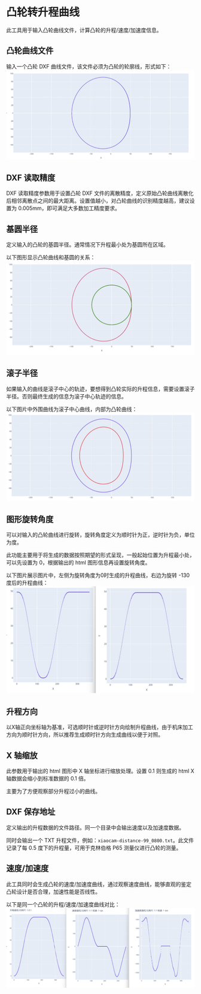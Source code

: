 # 凸轮转升程曲线

此工具用于输入凸轮曲线文件，计算凸轮的升程/速度/加速度信息。

## 凸轮曲线文件

输入一个凸轮 DXF 曲线文件，该文件必须为凸轮的轮廓线，形式如下：
![img](resources/cam.jpg)

## DXF 读取精度

DXF 读取精度参数用于设置凸轮 DXF 文件的离散精度，定义原始凸轮曲线离散化后相邻离散点之间的最大距离。设置值越小，对凸轮曲线的识别精度越高，建议设置为 0.005mm，即可满足大多数加工精度要求。

## 基圆半径

定义输入的凸轮的基圆半径。通常情况下升程最小处为基圆所在区域。

以下图形显示凸轮曲线和基圆的关系：
![img](resources/base_circle.jpg)

## 滚子半径

如果输入的曲线是滚子中心的轨迹，要想得到凸轮实际的升程信息，需要设置滚子半径。否则最终生成的信息为滚子中心轨迹的信息。

以下图片中外围曲线为滚子中心曲线，内部为凸轮曲线：
![img](resources/gunzi.jpg)

## 图形旋转角度

可以对输入的凸轮曲线进行旋转，旋转角度定义为顺时针为正，逆时针为负，单位为度。

此功能主要用于将生成的数据按照期望的形式呈现，一般起始位置为升程最小处，可以先设置为 0，根据输出的 html 图形信息再设置旋转角度。

以下图片展示图片中，左侧为旋转角度为0时生成的升程曲线，右边为旋转 -130 度后的升程曲线：
![img](resources/rotate.jpg)

## 升程方向

以X轴正向坐标轴为基准，可选顺时针或逆时针方向绘制升程曲线，由于机床加工方向为顺时针方向，所以推荐生成顺时针方向生成曲线以便于对照。

## X 轴缩放

此参数用于输出的 html 图形中 X 轴坐标进行缩放处理。设置 0.1 则生成的 html X 轴数据会缩小到标准数据的 0.1 倍。

主要为了方便观察部分升程过小的曲线。

## DXF 保存地址

定义输出的升程数据的文件路径。同一个目录中会输出速度以及加速度数据。

同时会输出一个 TXT 升程文件，例如：`xiaocam-distance-99_0800.txt`。此文件记录了每 0.5 度下的升程量，可用于克林伯格 P65 测量仪进行凸轮的测量。

## 速度/加速度

此工具同时会生成凸轮的速度/加速度曲线，通过观察速度曲线，能够直观的鉴定凸轮设计是否合理，加速性能是否线性。

以下是同一个凸轮的升程/速度/加速度曲线对比：
![img](resources/lift_velocity_acc.jpg)
